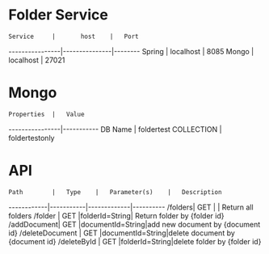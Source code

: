 # Folder Service

	Service 	|		host	|	Port			
----------------|---------------|--------
	Spring		|	localhost	|  8085
	Mongo		|	localhost	| 27021

# Mongo

	Properties	|	Value
----------------|-----------
DB Name | foldertest
COLLECTION | foldertestonly

# API


	Path		|	Type	|	Parameter(s)	|	Description
------------|-----------|-------------|----------
/folders|	GET		| | Return all folders
/folder	|	GET |folderId=String| Return folder by {folder id}
/addDocument|	GET 	|documentId=String|add new document by {document id}
/deleteDocument	|	GET	|documentId=String|delete document by {document id}
/deleteById	 |	GET	|folderId=String|delete folder by {folder id}

